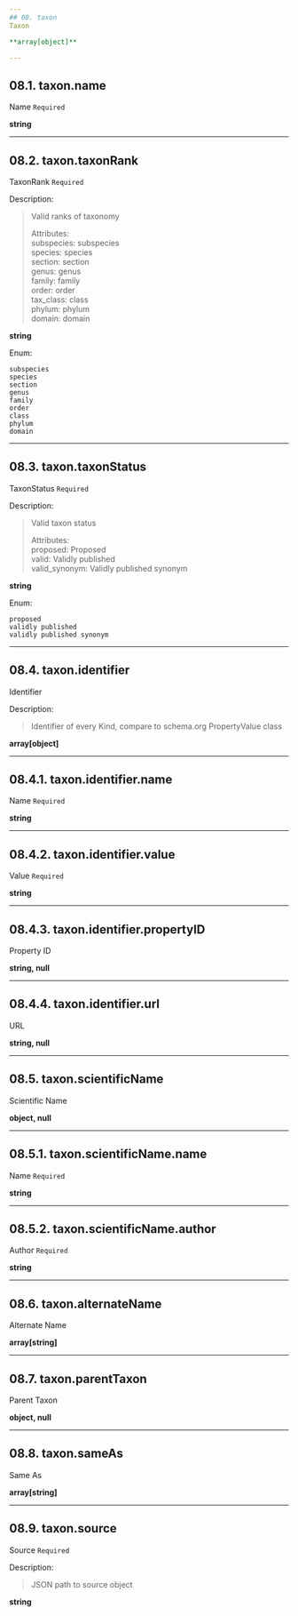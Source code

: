 ```yaml
---
## 08. taxon
Taxon  

**array[object]**

---
```

## 08.1. taxon.name
Name  `Required`

**string**

---
## 08.2. taxon.taxonRank
TaxonRank  `Required`

Description:
> Valid ranks of taxonomy  
>  
> Attributes:  
>     subspecies: subspecies  
>     species: species  
>     section: section  
>     genus: genus  
>     family: family  
>     order: order  
>     tax_class: class  
>     phylum: phylum  
>     domain: domain  

**string**

Enum:

	subspecies
	species
	section
	genus
	family
	order
	class
	phylum
	domain

---
## 08.3. taxon.taxonStatus
TaxonStatus  `Required`

Description:
> Valid taxon status  
>  
> Attributes:  
>     proposed: Proposed  
>     valid: Validly published  
>     valid_synonym: Validly published synonym  

**string**

Enum:

	proposed
	validly published
	validly published synonym

---
## 08.4. taxon.identifier
Identifier  

Description:
> Identifier of every Kind, compare to schema.org PropertyValue class  

**array[object]**

---
## 08.4.1. taxon.identifier.name
Name  `Required`

**string**

---
## 08.4.2. taxon.identifier.value
Value  `Required`

**string**

---
## 08.4.3. taxon.identifier.propertyID
Property ID  

**string, null**

---
## 08.4.4. taxon.identifier.url
URL  

**string, null**

---
## 08.5. taxon.scientificName
Scientific Name  

**object, null**

---
## 08.5.1. taxon.scientificName.name
Name  `Required`

**string**

---
## 08.5.2. taxon.scientificName.author
Author  `Required`

**string**

---
## 08.6. taxon.alternateName
Alternate Name  

**array[string]**

---
## 08.7. taxon.parentTaxon
Parent Taxon  

**object, null**

---
## 08.8. taxon.sameAs
Same As  

**array[string]**

---
## 08.9. taxon.source
Source  `Required`

Description:
> JSON path to source object  

**string**
